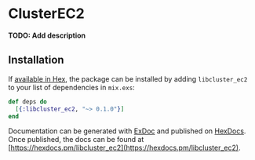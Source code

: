 # ClusterEC2

**TODO: Add description**

## Installation

If [available in Hex](https://hex.pm/docs/publish), the package can be installed
by adding `libcluster_ec2` to your list of dependencies in `mix.exs`:

```elixir
def deps do
  [{:libcluster_ec2, "~> 0.1.0"}]
end
```

Documentation can be generated with [ExDoc](https://github.com/elixir-lang/ex_doc)
and published on [HexDocs](https://hexdocs.pm). Once published, the docs can
be found at [https://hexdocs.pm/libcluster_ec2](https://hexdocs.pm/libcluster_ec2).

